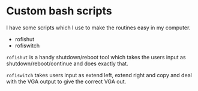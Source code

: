 # Custom bash scripts

I have some scripts which I use to make the routines easy in my computer.

* rofishut
* rofiswitch

`rofishut` is a handy shutdown/reboot tool which takes the users input as shutdown/reboot/continue and does exactly that.

`rofiswitch` takes users input as extend left, extend right and copy and deal with the VGA output to give the correct VGA out.
